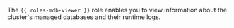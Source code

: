 The `{{ roles-mdb-viewer }}` role enables you to view information about the cluster's managed databases and their runtime logs.